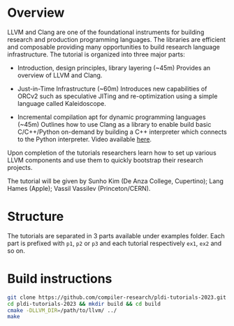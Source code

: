 # Overview

LLVM and Clang are one of the foundational instruments for building research and
production programming languages. The libraries are efficient and composable
providing many opportunities to build research language infrastructure. The
tutorial is organized into three major parts:

  * Introduction, design principles, library layering (~45m) Provides an
    overview of LLVM and Clang.

  * Just-in-Time Infrastructure (~60m) Introduces new capabilities of ORCv2 such
    as speculative JITing and re-optimization using a simple language called
    Kaleidoscope.

  * Incremental compilation apt for dynamic programming languages (~45m)
    Outlines how to use Clang as a library to enable build basic C/C++/Python
    on-demand by building a C++ interpreter which connects to the Python
    interpreter. Video available [here](https://youtu.be/Rvl1QitGWuM).

Upon completion of the tutorials researchers learn how to set up various LLVM
components and use them to quickly bootstrap their research projects.

The tutorial will be given by Sunho Kim (De Anza College, Cupertino);
Lang Hames (Apple); Vassil Vassilev (Princeton/CERN).

# Structure

The tutorials are separated in 3 parts available under examples folder. Each
part is prefixed with `p1`, `p2` or `p3` and each tutorial respectively `ex1`,
`ex2` and so on.

# Build instructions

```bash
git clone https://github.com/compiler-research/pldi-tutorials-2023.git
cd pldi-tutorials-2023 && mkdir build && cd build
cmake -DLLVM_DIR=/path/to/llvm/ ../
make
```
